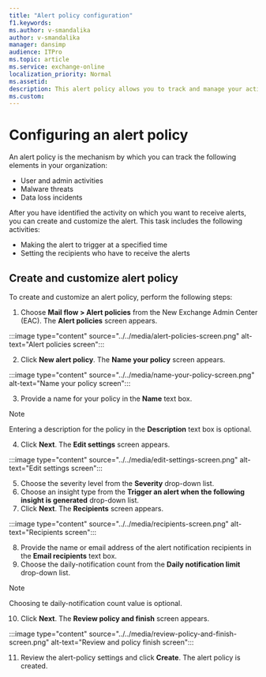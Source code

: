 ```yaml
---
title: "Alert policy configuration"
f1.keywords:
ms.author: v-smandalika
author: v-smandalika
manager: dansimp
audience: ITPro
ms.topic: article
ms.service: exchange-online
localization_priority: Normal
ms.assetid:
description: This alert policy allows you to track and manage your activities. 
ms.custom:
---
```


# Configuring an alert policy


An alert policy is the mechanism by which you can track the following elements in your organization:

- User and admin activities
- Malware threats
- Data loss incidents

After you have identified the activity on which you want to receive alerts, you can create and customize the alert. This task includes the following activities:
- Making the alert to trigger at a specified time
- Setting the recipients who have to receive the alerts

## Create and customize alert policy

To create and customize an alert policy, perform the following steps:

1. Choose **Mail flow > Alert policies** from the New Exchange Admin Center (EAC). 
   The **Alert policies** screen appears.

:::image type="content" source="../../media/alert-policies-screen.png" alt-text="Alert policies screen":::

2. Click **New alert policy**.
   The **Name your policy** screen appears.

:::image type="content" source="../../media/name-your-policy-screen.png" alt-text="Name your policy screen":::

3. Provide a name for your policy in the **Name** text box.

> [!NOTE]
> Entering a description for the policy in the **Description** text box is optional.

4. Click **Next**.
   The **Edit settings** screen appears.

:::image type="content" source="../../media/edit-settings-screen.png" alt-text="Edit settings screen":::

5. Choose the severity level from the **Severity** drop-down list.
6. Choose an insight type from the **Trigger an alert when the following insight is generated** drop-down list.
7. Click **Next**. 
   The **Recipients** screen appears.

:::image type="content" source="../../media/recipients-screen.png" alt-text="Recipients screen":::

8. Provide the name or email address of the alert notification recipients in the **Email recipients** text box.
9. Choose the daily-notification count from the **Daily notification limit** drop-down list.

> [!NOTE] 
> Choosing te daily-notification count value is optional.

10. Click **Next**.
    The **Review policy and finish** screen appears.

:::image type="content" source="../../media/review-policy-and-finish-screen.png" alt-text="Review and policy finish screen":::

11. Review the alert-policy settings and click **Create**.
    The alert policy is created.

